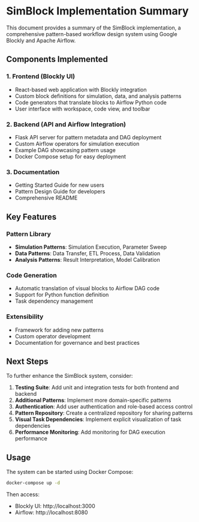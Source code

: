# SimBlock Implementation Summary

This document provides a summary of the SimBlock implementation, a comprehensive pattern-based workflow design system using Google Blockly and Apache Airflow.

## Components Implemented

### 1. Frontend (Blockly UI)
- React-based web application with Blockly integration
- Custom block definitions for simulation, data, and analysis patterns
- Code generators that translate blocks to Airflow Python code
- User interface with workspace, code view, and toolbar

### 2. Backend (API and Airflow Integration)
- Flask API server for pattern metadata and DAG deployment
- Custom Airflow operators for simulation execution
- Example DAG showcasing pattern usage
- Docker Compose setup for easy deployment

### 3. Documentation
- Getting Started Guide for new users
- Pattern Design Guide for developers
- Comprehensive README

## Key Features

### Pattern Library
- **Simulation Patterns**: Simulation Execution, Parameter Sweep
- **Data Patterns**: Data Transfer, ETL Process, Data Validation
- **Analysis Patterns**: Result Interpretation, Model Calibration

### Code Generation
- Automatic translation of visual blocks to Airflow DAG code
- Support for Python function definition
- Task dependency management

### Extensibility
- Framework for adding new patterns
- Custom operator development
- Documentation for governance and best practices

## Next Steps

To further enhance the SimBlock system, consider:

1. **Testing Suite**: Add unit and integration tests for both frontend and backend
2. **Additional Patterns**: Implement more domain-specific patterns
3. **Authentication**: Add user authentication and role-based access control
4. **Pattern Repository**: Create a centralized repository for sharing patterns
5. **Visual Task Dependencies**: Implement explicit visualization of task dependencies
6. **Performance Monitoring**: Add monitoring for DAG execution performance

## Usage

The system can be started using Docker Compose:

```bash
docker-compose up -d
```

Then access:
- Blockly UI: http://localhost:3000
- Airflow: http://localhost:8080
